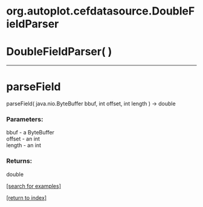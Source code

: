 # org.autoplot.cefdatasource.DoubleFieldParser



# DoubleFieldParser( )


***
<a name="parseField"></a>
# parseField
parseField( java.nio.ByteBuffer bbuf, int offset, int length ) &rarr; double



### Parameters:
bbuf - a ByteBuffer
<br>offset - an int
<br>length - an int

### Returns:
double


<a href="https://github.com/autoplot/dev/search?q=parseField&unscoped_q=parseField">[search for examples]</a>

<a href="https://github.com/autoplot/documentation/blob/master/javadoc/index-all.md">[return to index]</a>

